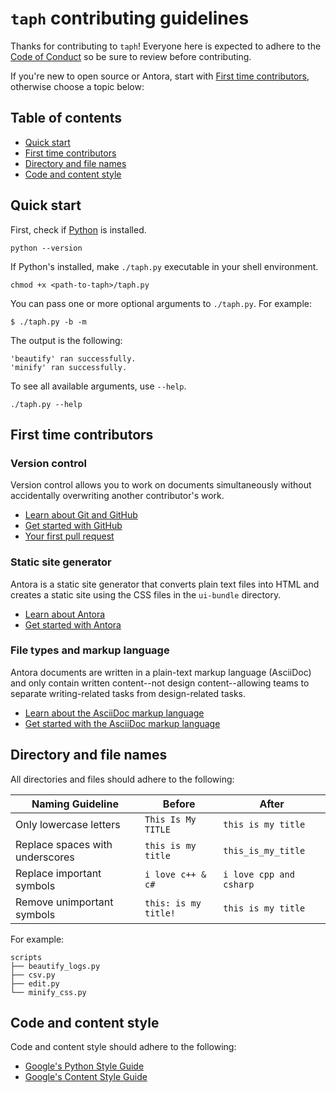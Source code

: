 # `taph` contributing guidelines

Thanks for contributing to `taph`! Everyone here is expected to adhere to the [Code of Conduct](CODE_OF_CONDUCT.md) so be sure to review before contributing.

If you're new to open source or Antora, start with [First time contributors](#first-time-contributors), otherwise choose a topic below:

## Table of contents

- [Quick start](#quick-start)
- [First time contributors](#first-time-contributors)
- [Directory and file names](#directory-and-file-names)
- [Code and content style](#code-and-content-style)

## Quick start

First, check if [Python](https://www.python.org/downloads/) is installed.

```plaintext
python --version
```

If Python's installed, make `./taph.py` executable in your shell environment.

```shell
chmod +x <path-to-taph>/taph.py
```

You can pass one or more optional arguments to `./taph.py`. For example:

```shell
$ ./taph.py -b -m
```

The output is the following:

```shell
'beautify' ran successfully.
'minify' ran successfully.
```

To see all available arguments, use `--help`.

```shell
./taph.py --help
```

## First time contributors

### Version control

Version control allows you to work on documents simultaneously without accidentally overwriting another contributor's work.

- [Learn about Git and GitHub](https://docs.github.com/en/get-started/using-git/about-git)
- [Get started with GitHub](https://docs.github.com/get-started/quickstart/hello-world)
- [Your first pull request](https://docs.github.com/pull-requests/collaborating-with-pull-requests/proposing-changes-to-your-work-with-pull-requests/creating-a-pull-request)

### Static site generator

Antora is a static site generator that converts plain text files into HTML and creates a static site using the CSS files in the `ui-bundle` directory.

- [Learn about Antora](https://docs.antora.org/antora/latest/how-antora-works/)
- [Get started with Antora](https://docs.antora.org/antora/latest/install-and-run-quickstart/)

### File types and markup language

Antora documents are written in a plain-text markup language (AsciiDoc) and only contain written content--not design content--allowing teams to separate writing-related tasks from design-related tasks.

- [Learn about the AsciiDoc markup language](https://docs.asciidoctor.org/asciidoc/latest/)
- [Get started with the AsciiDoc markup language](https://asciidoctor.org/docs/asciidoc-writers-guide/)

## Directory and file names

All directories and files should adhere to the following:

| Naming Guideline                | Before               | After                   |
|---------------------------------|----------------------|-------------------------|
| Only lowercase letters          | `This Is My TITLE`   | `this is my title`      |
| Replace spaces with underscores | `this is my title`   | `this_is_my_title`      |
| Replace important symbols       | `i love c++ & c#`    | `i love cpp and csharp` |
| Remove unimportant symbols      | `this: is my title!` | `this is my title`      |

For example:

```plaintext
scripts
├── beautify_logs.py
├── csv.py
├── edit.py
└── minify_css.py
```

## Code and content style

Code and content style should adhere to the following:

- [Google's Python Style Guide](https://github.com/google/styleguide/blob/gh-pages/pyguide.md)
- [Google's Content Style Guide](https://developers.google.com/style/highlights)
